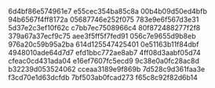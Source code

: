 6d4bf86e574961e7
e55cec354ba85c8a
00b4b09d50ed4bfb
94b6567f4ff8172a
05687746e252f075
783e9e6f567d3e31
5d37e2c3ef10f62c
c7bb7ec7508966c4
80f872488277f2f8
379a67a37ecf9c75
aee3f5ff5f7fed91
056c7e9655d9b8eb
976a20c59b95a2ba
614d125547425401
0e51163b11f84dbf
4948010ade64d7d7
efd1bbc772ae8ab7
4ff08d3aabf05d74
cfeac0cd431ada04
e16ef7607fc5ecd9
9c38e0a0fc28ac8d
b32239d053524062
cceaa3189e9f869b
7d528c9d361faa3e
f3cd70e1d63dcfdb
7bf503ab0fcad273
f65c8c92f82d6b14
